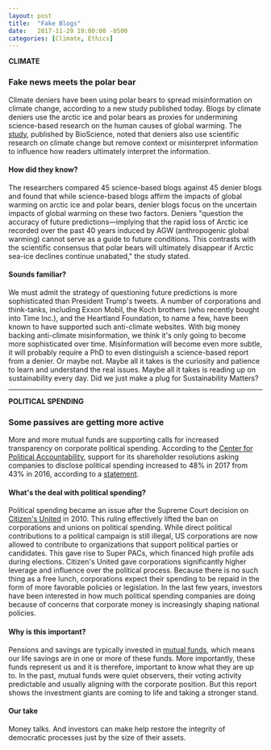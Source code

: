 ```yaml
---
layout: post
title:  "Fake Blogs"
date:   2017-11-29 19:00:00 -0500
categories: [Climate, Ethics]
---
```

**CLIMATE**

### Fake news meets the polar bear

Climate deniers have been using polar bears to spread misinformation on climate change, according to a new study published today. Blogs by climate deniers use the arctic ice and polar bears as proxies for undermining science-based research on the human causes of global warming. The [study](https://academic.oup.com/bioscience/advance-article/doi/10.1093/biosci/bix133/4644513), published by BioScience, noted that deniers also use scientific research on climate change but remove context or misinterpret information to influence how readers ultimately interpret the information.

#### How did they know?

The researchers compared 45 science-based blogs against 45 denier blogs and found that while science-based blogs affirm the impacts of global warming on arctic ice and polar bears, denier blogs focus on the uncertain impacts of global warming on these two factors. Deniers "question the accuracy of future predictions—implying that the rapid loss of Arctic ice recorded over the past 40 years induced by AGW (anthropogenic global warming) cannot serve as a guide to future conditions. This contrasts with the scientific consensus that polar bears will ultimately disappear if Arctic sea-ice declines continue unabated," the study stated.

#### Sounds familiar?

We must admit the strategy of questioning future predictions is more sophisticated than President Trump's tweets. A number of corporations and think-tanks, including Exxon Mobil, the Koch brothers (who recently bought into Time Inc.), and the Heartland Foundation, to name a few, have been known to have supported such anti-climate websites. With big money backing anti-climate misinformation, we think it's only going to become more sophisticated over time. Misinformation will become even more subtle, it will probably require a PhD to even distinguish a science-based report from a denier. Or maybe not. Maybe all it takes is the curiosity and patience to learn and understand the real issues. Maybe all it takes is reading up on sustainability every day. Did we just make a plug for Sustainability Matters?

* * *

**POLITICAL SPENDING**

### Some passives are getting more active

More and more mutual funds are supporting calls for increased transparency on corporate political spending. According to the [Center for Political Accountability](http://politicalaccountability.net/about/about-us), support for its shareholder resolutions asking companies to disclose political spending increased to 48% in 2017 from 43% in 2016, according to a [statement](http://files.politicalaccountability.net/reports/cpa-reports/mutual-fund-support-for-political-spending-disclosure-jumps-in-first-year-of-trump-presidency/Mutual_Fund_Report_2017_.pdf).

#### What's the deal with political spending?

Political spending became an issue after the Supreme Court decision on [Citizen's United](https://www.publicintegrity.org/2012/10/18/11527/citizens-united-decision-and-why-it-matters) in 2010. This ruling effectively lifted the ban on corporations and unions on political spending. While direct political contributions to a political campaign is still illegal, US corporations are now allowed to contribute to organizations that support political parties or candidates. This gave rise to Super PACs, which financed high profile ads during elections. Citizen's United gave corporations significantly higher leverage and influence over the political process. Because there is no such thing as a free lunch, corporations expect their spending to be repaid in the form of more favorable policies or legislation. In the last few years, investors have been interested in how much political spending companies are doing because of concerns that corporate money is increasingly shaping national policies.

#### Why is this important?

Pensions and savings are typically invested in [mutual funds](https://www.investopedia.com/terms/m/mutualfund.asp), which means our life savings are in one or more of these funds. More importantly, these funds represent us and it is therefore, important to know what they are up to. In the past, mutual funds were quiet observers, their voting activity predictable and usually aligning with the corporate position. But this report shows the investment giants are coming to life and taking a stronger stand.

#### Our take

Money talks. And investors can make help restore the integrity of democratic processes just by the size of their assets.  
